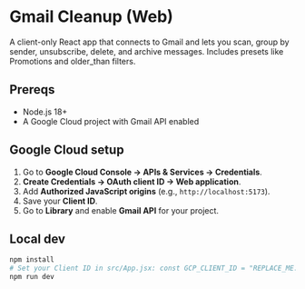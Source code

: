 # Gmail Cleanup (Web)

A client-only React app that connects to Gmail and lets you scan, group by sender, unsubscribe, delete, and archive messages. Includes presets like Promotions and older_than filters.

## Prereqs
- Node.js 18+
- A Google Cloud project with Gmail API enabled

## Google Cloud setup
1. Go to **Google Cloud Console → APIs & Services → Credentials**.
2. **Create Credentials → OAuth client ID → Web application**.
3. Add **Authorized JavaScript origins** (e.g., `http://localhost:5173`).
4. Save your **Client ID**.
5. Go to **Library** and enable **Gmail API** for your project.

## Local dev
```bash
npm install
# Set your Client ID in src/App.jsx: const GCP_CLIENT_ID = "REPLACE_ME.apps.googleusercontent.com";
npm run dev